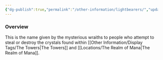 ```yaml
---
{"dg-publish":true,"permalink":"/other-information/lightbearers/","updated":"2025-06-10T19:10:49.838+01:00"}
---
```



### Overview
This is the name given by the mysterious wraiths to people who attempt to steal or destroy the crystals found within [[Other Information/Display Tags/The Towers\|The Towers]] and [[Locations/The Realm of Mana\|The Realm of Mana]].